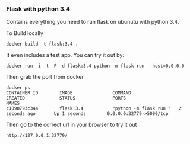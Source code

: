 ### Flask with python 3.4

Contains everything you need to run flask on ubunutu with python 3.4.

To Build locally
```
docker build -t flask:3.4 .
```

It even includes a test app. You can try it out by:
```
docker run -i -t -P -d flask:3.4 python -m flask run --host=0.0.0.0
```
Then grab the port from docker
```
docker ps
CONTAINER ID        IMAGE               COMMAND                  CREATED             STATUS              PORTS                                           NAMES
c1090793c344        flask:3.4           "python -m flask run "   2 seconds ago       Up 1 seconds        0.0.0.0:32779->5000/tcp
```

Then go to the correct url in your browser to try it out

```
http://127.0.0.1:32779/
```
